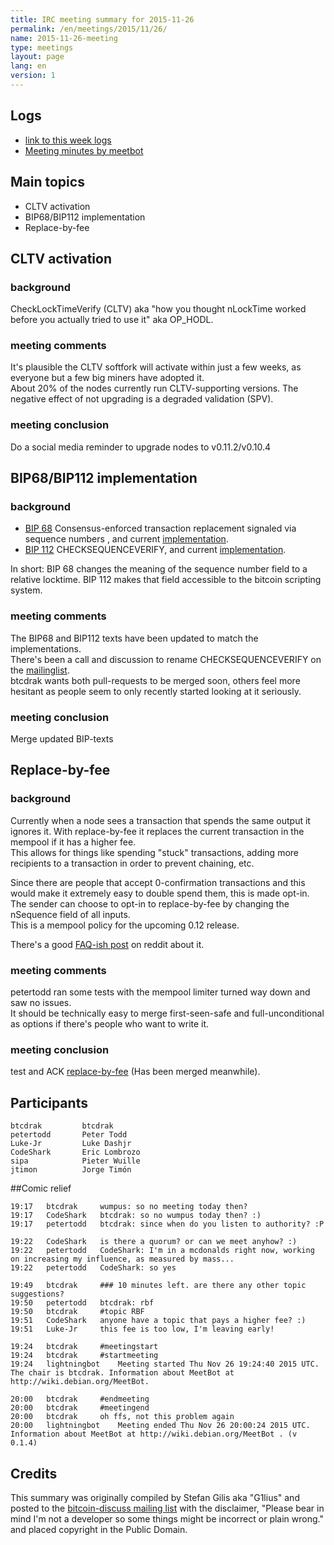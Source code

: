 ```yaml
---
title: IRC meeting summary for 2015-11-26
permalink: /en/meetings/2015/11/26/
name: 2015-11-26-meeting
type: meetings
layout: page
lang: en
version: 1
---
```

## Logs

- [link to this week logs](http://bitcoinstats.com/irc/bitcoin-dev/logs/2015/11/26#l1448565880.0)  
- [Meeting minutes by meetbot](http://www.erisian.com.au/meetbot/bitcoin-dev/2015/bitcoin-dev.2015-11-26-19.24.html)  

## Main topics  
  
- CLTV activation  
- BIP68/BIP112 implementation  
- Replace-by-fee

## CLTV activation

### background  

CheckLockTimeVerify (CLTV) aka "how you thought nLockTime worked before you actually tried to use it" aka OP_HODL.

### meeting comments

It's plausible the CLTV softfork will activate within just a few weeks, as everyone but a few big miners have adopted it.  
About 20% of the nodes currently run CLTV-supporting versions. The negative effect of not upgrading is a degraded validation (SPV).  

### meeting conclusion  

Do a social media reminder to upgrade nodes to v0.11.2/v0.10.4

## BIP68/BIP112 implementation

### background  

- [BIP 68](https://github.com/bitcoin/bips/blob/master/bip-0068.mediawiki)  Consensus-enforced transaction replacement signaled via sequence numbers , and current [implementation](https://github.com/bitcoin/bitcoin/pull/6312).  
- [BIP 112](https://github.com/bitcoin/bips/blob/master/bip-0112.mediawiki) CHECKSEQUENCEVERIFY, and current [implementation](https://github.com/bitcoin/bitcoin/pull/6564).  

In short: BIP 68 changes the meaning of the sequence number field to a relative locktime. BIP 112 makes that field accessible to the bitcoin scripting system.

### meeting comments

The BIP68 and BIP112 texts have been updated to match the implementations.  
There's been a call and discussion to rename CHECKSEQUENCEVERIFY on the [mailinglist](https://www.mail-archive.com/bitcoin-dev@lists.linuxfoundation.org/msg02876.html).  
btcdrak wants both pull-requests to be merged soon, others feel more hesitant as people seem to only recently started looking at it seriously.  

### meeting conclusion

Merge updated BIP-texts

## Replace-by-fee

### background

Currently when a node sees a transaction that spends the same output it ignores it. With replace-by-fee it replaces the current transaction in the mempool if it has a higher fee.   
This allows for things like spending "stuck" transactions, adding more recipients to a transaction in order to prevent chaining, etc.  

Since there are people that accept 0-confirmation transactions and this would make it extremely easy to double spend them, this is made opt-in.  
The sender can choose to opt-in to replace-by-fee by changing the nSequence field of all inputs.   
This is a mempool policy for the upcoming 0.12 release.

There's a good [FAQ-ish post](https://www.reddit.com/r/Bitcoin/comments/3urm8o/optin_rbf_is_misunderstood_ask_questions_about_it/) on reddit about it.

### meeting comments

petertodd ran some tests with the mempool limiter turned way down and saw no issues.   
It should be technically easy to merge first-seen-safe and full-unconditional as options if there's people who want to write it.  

### meeting conclusion

test and ACK [replace-by-fee](https://github.com/bitcoin/bitcoin/pull/6871) (Has been merged meanwhile).

## Participants

    btcdrak         btcdrak  
    petertodd       Peter Todd  
    Luke-Jr         Luke Dashjr  
    CodeShark       Eric Lombrozo  
    sipa            Pieter Wuille  
    jtimon          Jorge Timón  

##Comic relief

    19:17	btcdrak		wumpus: so no meeting today then?  
    19:17	CodeShark	btcdrak: so no wumpus today then? :)  
    19:17	petertodd	btcdrak: since when do you listen to authority? :P  

    19:22	CodeShark	is there a quorum? or can we meet anyhow? :)  
    19:22	petertodd	CodeShark: I'm in a mcdonalds right now, working on increasing my influence, as measured by mass...  
    19:22	petertodd	CodeShark: so yes  

    19:49	btcdrak		### 10 minutes left. are there any other topic suggestions?  
    19:50	petertodd	btcdrak: rbf  
    19:50	btcdrak		#topic RBF    
    19:51	CodeShark	anyone have a topic that pays a higher fee? :)    
    19:51	Luke-Jr		this fee is too low, I'm leaving early!     

    19:24	btcdrak		#meetingstart  
    19:24	btcdrak		#startmeeting  
    19:24	lightningbot	Meeting started Thu Nov 26 19:24:40 2015 UTC. The chair is btcdrak. Information about MeetBot at http://wiki.debian.org/MeetBot.

    20:00	btcdrak		#endmeeting  
    20:00	btcdrak		#meetingend  
    20:00	btcdrak		oh ffs, not this problem again  
    20:00	lightningbot	Meeting ended Thu Nov 26 20:00:24 2015 UTC. Information about MeetBot at http://wiki.debian.org/MeetBot . (v 0.1.4)

## Credits

This summary was originally compiled by Stefan Gilis aka "G1lius" and posted to the [bitcoin-discuss mailing list][meetingsource] with the disclaimer, "Please bear in mind I'm not a developer so some things might be incorrect or plain wrong." and placed copyright in the Public Domain.

[meetingsource]: http://lists.linuxfoundation.org/pipermail/bitcoin-discuss/2015-November/000035.html
